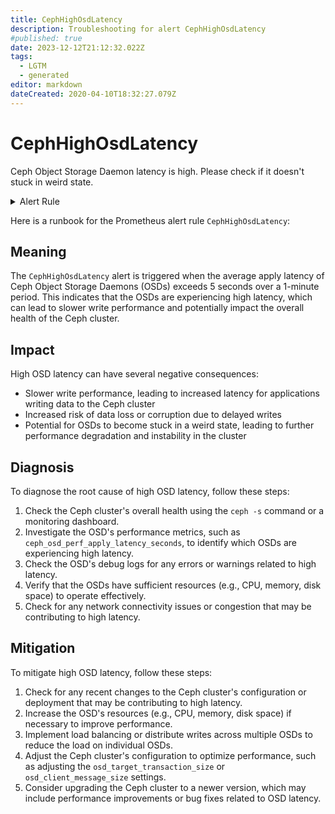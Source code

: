 ```yaml
---
title: CephHighOsdLatency
description: Troubleshooting for alert CephHighOsdLatency
#published: true
date: 2023-12-12T21:12:32.022Z
tags: 
  - LGTM
  - generated
editor: markdown
dateCreated: 2020-04-10T18:32:27.079Z
---
```


# CephHighOsdLatency

Ceph Object Storage Daemon latency is high. Please check if it doesn't stuck in weird state.

<details>
  <summary>Alert Rule</summary>

{{% rule "ceph/ceph-internal.yml" "CephHighOsdLatency" %}}

{{% comment %}}

```yaml
alert: CephHighOsdLatency
expr: ceph_osd_perf_apply_latency_seconds > 5
for: 1m
labels:
    severity: warning
annotations:
    summary: Ceph high OSD latency (instance {{ $labels.instance }})
    description: |-
        Ceph Object Storage Daemon latency is high. Please check if it doesn't stuck in weird state.
          VALUE = {{ $value }}
          LABELS = {{ $labels }}
    runbook: https://github.com/srerun/prometheus-alerts/blob/main/content/runbooks/ceph-internal/CephHighOsdLatency.md

```

{{% /comment %}}

</details>


Here is a runbook for the Prometheus alert rule `CephHighOsdLatency`:

## Meaning
The `CephHighOsdLatency` alert is triggered when the average apply latency of Ceph Object Storage Daemons (OSDs) exceeds 5 seconds over a 1-minute period. This indicates that the OSDs are experiencing high latency, which can lead to slower write performance and potentially impact the overall health of the Ceph cluster.

## Impact
High OSD latency can have several negative consequences:

* Slower write performance, leading to increased latency for applications writing data to the Ceph cluster
* Increased risk of data loss or corruption due to delayed writes
* Potential for OSDs to become stuck in a weird state, leading to further performance degradation and instability in the cluster

## Diagnosis
To diagnose the root cause of high OSD latency, follow these steps:

1. Check the Ceph cluster's overall health using the `ceph -s` command or a monitoring dashboard.
2. Investigate the OSD's performance metrics, such as `ceph_osd_perf_apply_latency_seconds`, to identify which OSDs are experiencing high latency.
3. Check the OSD's debug logs for any errors or warnings related to high latency.
4. Verify that the OSDs have sufficient resources (e.g., CPU, memory, disk space) to operate effectively.
5. Check for any network connectivity issues or congestion that may be contributing to high latency.

## Mitigation
To mitigate high OSD latency, follow these steps:

1. Check for any recent changes to the Ceph cluster's configuration or deployment that may be contributing to high latency.
2. Increase the OSD's resources (e.g., CPU, memory, disk space) if necessary to improve performance.
3. Implement load balancing or distribute writes across multiple OSDs to reduce the load on individual OSDs.
4. Adjust the Ceph cluster's configuration to optimize performance, such as adjusting the `osd_target_transaction_size` or `osd_client_message_size` settings.
5. Consider upgrading the Ceph cluster to a newer version, which may include performance improvements or bug fixes related to OSD latency.